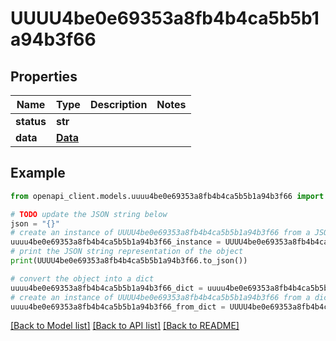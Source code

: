# UUUU4be0e69353a8fb4b4ca5b5b1a94b3f66


## Properties

Name | Type | Description | Notes
------------ | ------------- | ------------- | -------------
**status** | **str** |  | 
**data** | [**Data**](Data.md) |  | 

## Example

```python
from openapi_client.models.uuuu4be0e69353a8fb4b4ca5b5b1a94b3f66 import UUUU4be0e69353a8fb4b4ca5b5b1a94b3f66

# TODO update the JSON string below
json = "{}"
# create an instance of UUUU4be0e69353a8fb4b4ca5b5b1a94b3f66 from a JSON string
uuuu4be0e69353a8fb4b4ca5b5b1a94b3f66_instance = UUUU4be0e69353a8fb4b4ca5b5b1a94b3f66.from_json(json)
# print the JSON string representation of the object
print(UUUU4be0e69353a8fb4b4ca5b5b1a94b3f66.to_json())

# convert the object into a dict
uuuu4be0e69353a8fb4b4ca5b5b1a94b3f66_dict = uuuu4be0e69353a8fb4b4ca5b5b1a94b3f66_instance.to_dict()
# create an instance of UUUU4be0e69353a8fb4b4ca5b5b1a94b3f66 from a dict
uuuu4be0e69353a8fb4b4ca5b5b1a94b3f66_from_dict = UUUU4be0e69353a8fb4b4ca5b5b1a94b3f66.from_dict(uuuu4be0e69353a8fb4b4ca5b5b1a94b3f66_dict)
```
[[Back to Model list]](../README.md#documentation-for-models) [[Back to API list]](../README.md#documentation-for-api-endpoints) [[Back to README]](../README.md)


